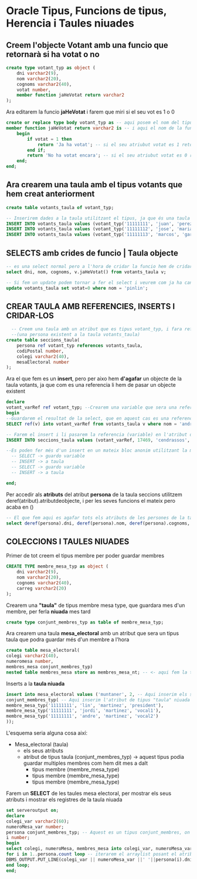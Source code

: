 # Oracle Tipus, Funcions de tipus, Herencia i Taules niuades
  
## Creem l'objecte **Votant** amb una funcio que retornarà si ha votat o no
  
```sql
create type votant_typ as object (
    dni varchar2(9),
    nom varchar2(20),
    cognoms varchar2(40),
    votat number,
    member function jaHeVotat return varchar2
);
```

Ara editarem la funcio **jaHeVotat** i farem que miri si el seu vot es 1 o 0

```sql
create or replace type body votant_typ as -- aqui posem el nom del tipus.
member function jaHeVotat return varchar2 is -- i aqui el nom de la funcio.
    begin
        if votat = 1 then
            return 'Ja ha votat'; -- si el seu atriubut votat es 1 retornara que ha votat.
        end if;
        return 'No ha votat encara'; -- si el seu atriubut votat es 0 retornara que no ha votat.
    end;
end;
```
  
  
  
## Ara crearem una taula amb el tipus **votants** que hem creat anteriorment

```sql
create table votants_taula of votant_typ;

-- Inserirem dades a la taula utilitzant el tipus, ja que és una taula de tipus objecte
INSERT INTO votants_taula values (votant_typ('11111111', 'juan', 'perez', 0));
INSERT INTO votants_taula values (votant_typ('11111112', 'jose', 'maria', 1));
INSERT INTO votants_taula values (votant_typ('11111113', 'marcos', 'garcia', 1));
```
  
  

## SELECTS amb crides de funcio | **Taula objecte**

```sql
-- es una select normal pero a l'hora de cridar la funcio hem de cridar a l'atribut amb el "diminutiu" de la taula "votants_taula v".
select dni, nom, cognoms, v.jaHeVotat() from votants_taula v;

-- Si fem un update podem tornar a fer el select i veurem com ja ha canviat el seu vot
update votants_taula set votat=0 where nom = 'pinlin';
```
  
  

## CREAR TAULA AMB **REFERENCIES**,  **INSERTS** I **CRIDAR-LOS**

```sql
  -- Creem una taula amb un atribut que es tipus votant_typ, i fara referencia a un valor de la taula votants_taula 
  --(una persona existent a la taula votants_taula)
create table seccions_taula(
    persona ref votant_typ references votants_taula,
    codiPostal number,
    colegi varchar2(40),
    mesaElectoral number
);
```

Ara el que fem es un **insert**, pero per aixo hem **d'agafar** un objecte de la taula votants, ja que com es una referencia
li hem de pasar un objecte existent

```sql
declare
votant_varRef ref votant_typ; --Crearem una variable que sera una referencia del tipus votant_typ
begin
--Guardarem el resultat de la select, que en aquest cas es una referencia "ref(v)" a la variable que hem creat
SELECT ref(v) into votant_varRef from votants_taula v where nom = 'andre';

-- Farem el insert i li pasarem la referencia (variable) en l'atribut de la taula que era una referencia de la taula votants_taula
INSERT INTO seccions_taula values (votant_varRef, 17469, 'cendrassos', 1);

--Es poden fer més d'un insert en un mateix bloc anonim utilitzant la mateixa variable fent
  -- SELECT -> guardo variable
  -- INSERT -> a taula
  -- SELECT -> guardo variable
  -- INSERT -> a taula

end;
```

Per accedir als **atributs** del atribut **persona** de la taula seccions utilitzem deref(atribut).atributdeobjecte, i per les seves funcions el mateix pero acaba en ()

```sql
-- El que fem aqui es agafar tots els atributs de les persones de la taula seccions_taula i mirar si han votat o no amb la seva funcio
select deref(persona).dni, deref(persona).nom, deref(persona).cognoms, deref(persona).jaHeVotat() from seccions_taula;
```
  
  

## COLECCIONS I TAULES NIUADES
  
Primer de tot creem el tipus membre per poder guardar membres
  
```sql
CREATE TYPE membre_mesa_typ as object (
    dni varchar2(9),
    nom varchar2(20),
    cognoms varchar2(40),
    carreg varchar2(20)
);
```
  
Crearem una **"taula"** de tipus membre mesa type, que guardara mes d'un membre, per ferla **niuada** mes tard
```sql
create type conjunt_membres_typ as table of membre_mesa_typ;
```
  
Ara crearem una taula **mesa_electoral** amb un atribut que sera un tipus taula que podra guardar més d'un membre a l'hora  
```sql
create table mesa_electoral(
colegi varchar2(40),
numeromesa number,
membres_mesa conjunt_membres_typ)
nested table membres_mesa store as membres_mesa_nt; -- <- aqui fem la taula niuada amb el nom de l'atribut, i el segon nom es el mateix mes _nt que es per oracle temes de memoria (no s'utilitza)
```
  
Inserts a la **taula niuada**
  
```sql  
insert into mesa_electoral values ('muntaner', 2, -- Aqui inserim els seus atributs
conjunt_membres_typ( -- Aqui inserim l'atribut de tipus "taula" niuada i a dins posarem els tipus membres que son tipus membres
membre_mesa_typ('11111111', 'lin', 'martinez', 'president'),
membre_mesa_typ('11111111', 'jordi', 'martinez', 'vocal1'),
membre_mesa_typ('11111111', 'andre', 'martinez', 'vocal2')
));
```

L'esquema seria alguna cosa així:
  
  * Mesa_electoral (taula)
    * els seus atributs
    * atribut de tipus taula (conjunt_membres_typ) -> aquest tipus podia guardar multiples membres com hem dit mes a dalt
      * tipus membre (membre_mesa_type)
      * tipus membre (membre_mesa_type)      
      * tipus membre (membre_mesa_type)      

       
Farem un **SELECT** de les taules mesa electoral, per mostrar els seus atributs i mostrar els registres de la taula niuada

```sql
set serveroutput on;
declare
colegi_var varchar2(60);
numeroMesa_var number;
persona conjunt_membres_typ; -- Aquest es un tipus conjunt_membres, on podrem guardar tots els registres per després iterar-los (com un arraylist)
i number;
begin
select colegi, numeroMesa, membres_mesa into colegi_var, numeroMesa_var, persona from mesa_electoral where numeroMesa = 2; -- agafem els atributs de la taula mesa i els seus membres guardant-los a una variable de tipus taula que ara utilitzarem com a array
for i in 1..persona.count loop -- iterarem el arraylist posant el atribut (i) que cada cop agafara un element diferent de la llista i mostrarem les seves dades.
DBMS_OUTPUT.PUT_LINE(colegi_var || numeroMesa_var ||' '||persona(i).dni||' '|| persona(i).nom||' '|| persona(i).carreg);
end loop;
end;       
```